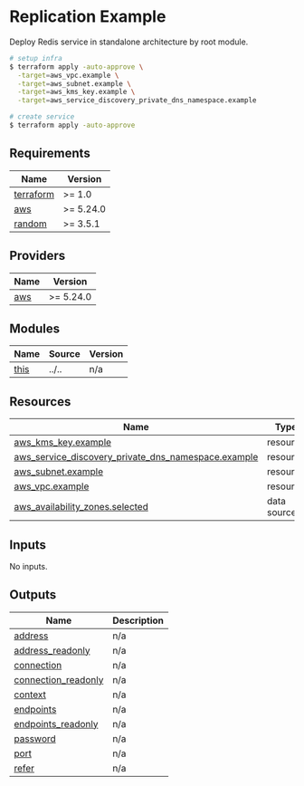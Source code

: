 # Replication Example

Deploy Redis service in standalone architecture by root module.

```bash
# setup infra
$ terraform apply -auto-approve \
  -target=aws_vpc.example \
  -target=aws_subnet.example \
  -target=aws_kms_key.example \
  -target=aws_service_discovery_private_dns_namespace.example

# create service
$ terraform apply -auto-approve
```

<!-- BEGIN_TF_DOCS -->
## Requirements

| Name | Version |
|------|---------|
| <a name="requirement_terraform"></a> [terraform](#requirement\_terraform) | >= 1.0 |
| <a name="requirement_aws"></a> [aws](#requirement\_aws) | >= 5.24.0 |
| <a name="requirement_random"></a> [random](#requirement\_random) | >= 3.5.1 |

## Providers

| Name | Version |
|------|---------|
| <a name="provider_aws"></a> [aws](#provider\_aws) | >= 5.24.0 |

## Modules

| Name | Source | Version |
|------|--------|---------|
| <a name="module_this"></a> [this](#module\_this) | ../.. | n/a |

## Resources

| Name | Type |
|------|------|
| [aws_kms_key.example](https://registry.terraform.io/providers/hashicorp/aws/latest/docs/resources/kms_key) | resource |
| [aws_service_discovery_private_dns_namespace.example](https://registry.terraform.io/providers/hashicorp/aws/latest/docs/resources/service_discovery_private_dns_namespace) | resource |
| [aws_subnet.example](https://registry.terraform.io/providers/hashicorp/aws/latest/docs/resources/subnet) | resource |
| [aws_vpc.example](https://registry.terraform.io/providers/hashicorp/aws/latest/docs/resources/vpc) | resource |
| [aws_availability_zones.selected](https://registry.terraform.io/providers/hashicorp/aws/latest/docs/data-sources/availability_zones) | data source |

## Inputs

No inputs.

## Outputs

| Name | Description |
|------|-------------|
| <a name="output_address"></a> [address](#output\_address) | n/a |
| <a name="output_address_readonly"></a> [address\_readonly](#output\_address\_readonly) | n/a |
| <a name="output_connection"></a> [connection](#output\_connection) | n/a |
| <a name="output_connection_readonly"></a> [connection\_readonly](#output\_connection\_readonly) | n/a |
| <a name="output_context"></a> [context](#output\_context) | n/a |
| <a name="output_endpoints"></a> [endpoints](#output\_endpoints) | n/a |
| <a name="output_endpoints_readonly"></a> [endpoints\_readonly](#output\_endpoints\_readonly) | n/a |
| <a name="output_password"></a> [password](#output\_password) | n/a |
| <a name="output_port"></a> [port](#output\_port) | n/a |
| <a name="output_refer"></a> [refer](#output\_refer) | n/a |
<!-- END_TF_DOCS -->